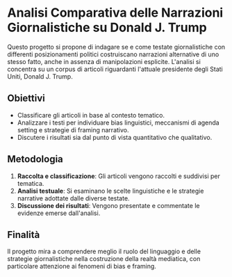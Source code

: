 # Analisi Comparativa delle Narrazioni Giornalistiche su Donald J. Trump

Questo progetto si propone di indagare se e come testate giornalistiche con differenti posizionamenti politici costruiscano narrazioni alternative di uno stesso fatto, anche in assenza di manipolazioni esplicite. L'analisi si concentra su un corpus di articoli riguardanti l'attuale presidente degli Stati Uniti, Donald J. Trump.

## Obiettivi

- Classificare gli articoli in base al contesto tematico.
- Analizzare i testi per individuare bias linguistici, meccanismi di agenda setting e strategie di framing narrativo.
- Discutere i risultati sia dal punto di vista quantitativo che qualitativo.

## Metodologia

1. **Raccolta e classificazione**: Gli articoli vengono raccolti e suddivisi per tematica.
2. **Analisi testuale**: Si esaminano le scelte linguistiche e le strategie narrative adottate dalle diverse testate.
3. **Discussione dei risultati**: Vengono presentate e commentate le evidenze emerse dall'analisi.

## Finalità

Il progetto mira a comprendere meglio il ruolo del linguaggio e delle strategie giornalistiche nella costruzione della realtà mediatica, con particolare attenzione ai fenomeni di bias e framing.